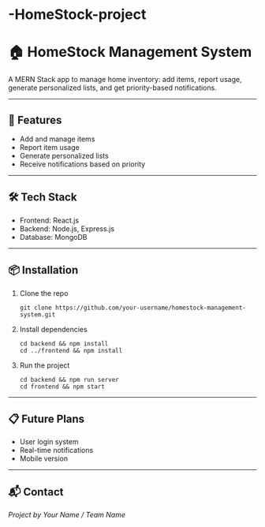 # -HomeStock-project


<h1>🏠 HomeStock Management System</h1>

<p>A MERN Stack app to manage home inventory: add items, report usage, generate personalized lists, and get priority-based notifications.</p>

<hr>

<h2>🚀 Features</h2>
<ul>
  <li>Add and manage items</li>
  <li>Report item usage</li>
  <li>Generate personalized lists</li>
  <li>Receive notifications based on priority</li>
</ul>

<hr>

<h2>🛠️ Tech Stack</h2>
<ul>
  <li>Frontend: React.js</li>
  <li>Backend: Node.js, Express.js</li>
  <li>Database: MongoDB</li>
</ul>

<hr>

<h2>📦 Installation</h2>
<ol>
  <li>Clone the repo
    <pre><code>git clone https://github.com/your-username/homestock-management-system.git</code></pre>
  </li>
  <li>Install dependencies
    <pre><code>cd backend && npm install
cd ../frontend && npm install</code></pre>
  </li>
  <li>Run the project
    <pre><code>cd backend && npm run server
cd frontend && npm start</code></pre>
  </li>
</ol>

<hr>

<h2>📋 Future Plans</h2>
<ul>
  <li>User login system</li>
  <li>Real-time notifications</li>
  <li>Mobile version</li>
</ul>

<hr>

<h2>📬 Contact</h2>
<p><em>Project by Your Name / Team Name</em></p>
